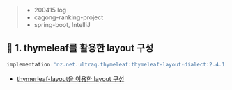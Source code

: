 > - 200415 log
> - cagong-ranking-project  
> - spring-boot, IntelliJ  


## 🔖 1. thymeleaf를 활용한 layout 구성

```gradle
implementation 'nz.net.ultraq.thymeleaf:thymeleaf-layout-dialect:2.4.1'
```

- [thymerleaf-layout을 이용한 layout 구성](https://blog.jiniworld.me/44)

